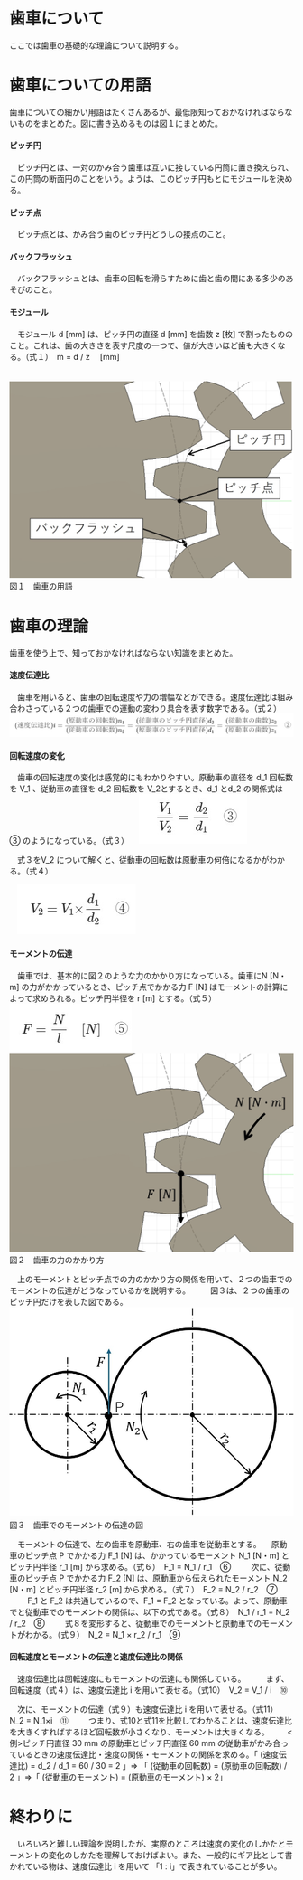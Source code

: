 # 歯車について
ここでは歯車の基礎的な理論について説明する。
# 歯車についての用語
歯車についての細かい用語はたくさんあるが、最低限知っておかなければならないものをまとめた。図に書き込めるものは図１にまとめた。

#### ピッチ円
　ピッチ円とは、一対のかみ合う歯車は互いに接している円筒に置き換えられ、この円筒の断面円のことをいう。ようは、このピッチ円もとにモジュールを決める。
#### ピッチ点
　ピッチ点とは、かみ合う歯のピッチ円どうしの接点のこと。
#### バックフラッシュ
　バックフラッシュとは、歯車の回転を滑らすために歯と歯の間にある多少のあそびのこと。
#### モジュール
　モジュール d [mm] は、ピッチ円の直径 d [mm] を歯数 z [枚] で割ったもののこと。これは、歯の大きさを表す尺度の一つで、値が大きいほど歯も大きくなる。（式１）　m = d / z 　[mm]

　![歯車の用語](gear-model-for-explanation.jpg)
　図１　歯車の用語

# 歯車の理論
歯車を使う上で、知っておかなければならない知識をまとめた。
#### 速度伝達比
　歯車を用いると、歯車の回転速度や力の増幅などができる。速度伝達比は組み合わさっている２つの歯車での運動の変わり具合を表す数字である。（式２）
　![式２](gears-second-function.jpg)
#### 回転速度の変化
　歯車の回転速度の変化は感覚的にもわかりやすい。原動車の直径を d_1 回転数を V_1 、従動車の直径を d_2 回転数を V_2とするとき、d_1 とd_2 の関係式は ③ のようになっている。（式３）
　![式３](gears-third-function.jpg)

　式３をV_2 について解くと、従動車の回転数は原動車の何倍になるかがわかる。（式４）

　![式４](gears-fourth-function.jpg)
#### モーメントの伝達
　歯車では、基本的に図２のような力のかかり方になっている。歯車にN [N・m] の力がかかっているとき、ピッチ点でかかる力 F [N] はモーメントの計算によって求められる。ピッチ円半径を r [m] とする。（式５）
　![式５](gears-fifth-function.jpg)
　![歯車の力のかかり方](force-on-gear.jpg)
　図２　歯車の力のかかり方

　上のモーメントとピッチ点での力のかかり方の関係を用いて、２つの歯車でのモーメントの伝達がどうなっているかを説明する。
　
　図３は、２つの歯車のピッチ円だけを表した図である。
　![力の伝達の図](picture-of-force-transfer.jpg)
　図３　歯車でのモーメントの伝達の図

　モーメントの伝達で、左の歯車を原動車、右の歯車を従動車とする。
　原動車のピッチ点 P でかかる力 F_1 [N] は、かかっているモーメント N_1 [N・m] とピッチ円半径 r_1 [m] から求める。（式６）　F_1 = N_1 / r_1　⑥
　
　次に、従動車のピッチ点 P でかかる力 F_2 [N] は、原動車から伝えられたモーメント N_2 [N・m] とピッチ円半径 r_2 [m] から求める。（式７）　F_2 = N_2 / r_2　⑦
　
　F_1 と F_2 は共通しているので、F_1 = F_2 となっている。よって、原動車でと従動車でのモーメントの関係は、以下の式である。（式８）　N_1 / r_1 = N_2 / r_2　⑧
　
　式８を変形すると、従動車でのモーメントと原動車でのモーメントがわかる。（式９）　N_2 = N_1 × r_2 / r_1　⑨
　　
#### 回転速度とモーメントの伝達と速度伝達比の関係
　速度伝達比は回転速度にもモーメントの伝達にも関係している。
　
　まず、回転速度（式４）は、速度伝達比 i を用いて表せる。（式10）　V_2 = V_1 / i　⑩

　次に、モーメントの伝達（式９）も速度伝達比 i を用いて表せる。（式11）　N_2 = N_1×i　⑪
　
　つまり、式10と式11を比較してわかることは、速度伝達比を大きくすればするほど回転数が小さくなり、モーメントは大きくなる。
　　<例>ピッチ円直径 30 mm の原動車とピッチ円直径 60 mm の従動車がかみ合っているときの速度伝達比・速度の関係・モーメントの関係を求める。「 (速度伝達比) = d_2 / d_1 = 60 / 30 = 2 」=> 「 (従動車の回転数) = (原動車の回転数) / 2 」=>「 (従動車のモーメント) = (原動車のモーメント) × 2」
　
# 終わりに
　いろいろと難しい理論を説明したが、実際のところは速度の変化のしかたとモーメントの変化のしかたを理解しておけばよい。また、一般的にギア比として書かれている物は、速度伝達比 i を用いて 「1 : i」で表されていることが多い。